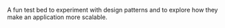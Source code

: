 A fun test bed to experiment with design patterns and to explore how they make an application more scalable.
